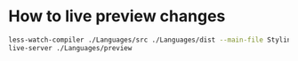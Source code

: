 # How to live preview changes

```bash
less-watch-compiler ./Languages/src ./Languages/dist --main-file Styling.less
live-server ./Languages/preview
```
